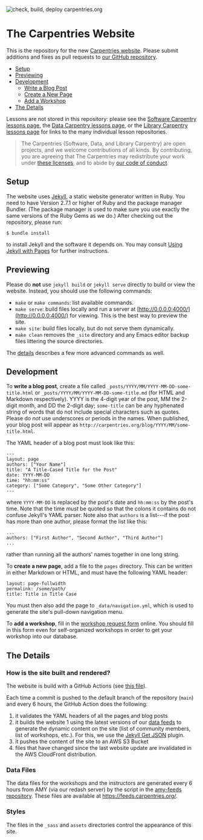 ![check, build, deploy carpentries.org](https://github.com/carpentries/carpentries.org/workflows/check,%20build,%20deploy%20carpentries.org/badge.svg)

# The Carpentries Website

This is the repository for the new [Carpentries website](https://carpentries.org).
Please submit additions and fixes as pull requests to [our GitHub repository](https://github.com/carpentries/carpentries.org).

*   [Setup](#setup)
*   [Previewing](#previewing)
*   [Development](#development)
    *   [Write a Blog Post](#blog)
    *   [Create a New Page](#page)
    *   [Add a Workshop](#workshop)
*   [The Details](#details)

Lessons are not stored in this repository:
please see the [Software Carpentry lessons page](https://software-carpentry.org/lessons/), the [Data Carpentry lessons page](https://datacarpentry.org/lessons/), or the [Library Carpentry lessons page](https://librarycarpentry.org/lessons/)
for links to the many individual lesson repositories.

> The Carpentries (Software, Data, and Library Carpentry) are open projects,
> and we welcome contributions of all kinds.
> By contributing,
> you are agreeing that The Carpentries may redistribute your work
> under [these licenses](http://software-carpentry.org/license/),
> and to abide by [our code of conduct](http://docs.carpentries.org/topic_folders/policies/code-of-conduct.html).

## Setup <a name="setup"></a>

The website uses [Jekyll](http://jekyllrb.com/), a static website generator written in Ruby.
You need to have Version 2.7.1 or higher of Ruby and the package manager Bundler.
(The package manager is used to make sure you use exactly the same versions of the Ruby Gems as we do.)
After checking out the repository, please run:

```
$ bundle install
```

to install Jekyll and the software it depends on.
You may consult [Using Jekyll with Pages](https://help.github.com/articles/using-jekyll-with-pages/) for further instructions.

## Previewing <a name="previewing"></a>

Please do **not** use `jekyll build` or `jekyll serve` directly to build or view the website.
Instead, you should use the following commands:

*   `make` or `make commands`: list available commands.
*   `make serve`: build files locally and run a server at [http://0.0.0.0:4000/](http://0.0.0.0:4000/) for viewing.
    This is the best way to preview the site.
*   `make site`: build files locally, but do not serve them dynamically.
*   `make clean` removes the `_site` directory and any Emacs editor backup files littering the source directories.

The [details](#details) describes a few more advanced commands as well.


## Development <a name="development"></a>

<a name="blog"></a>
To **write a blog post**,
create a file called `_posts/YYYY/MM/YYYY-MM-DD-some-title.html` or  `_posts/YYYY/MM/YYYY-MM-DD-some-title.md`
(for HTML and Markdown respectively).
YYYY is the 4-digit year of the post, MM the 2-digit month, and DD the 2-digit day;
`some-title` can be any hyphenated string of words that do not include special characters such as quotes.
Please do *not* use underscores or periods in the names.
When published,
your blog post will appear as `http://carpentries.org/blog/YYYY/MM/some-title.html`.

The YAML header of a blog post must look like this:

~~~
---
layout: page
authors: ["Your Name"]
title: "A Title-Cased Title for the Post"
date: YYYY-MM-DD
time: "hh:mm:ss"
category: ["Some Category", "Some Other Category"]
---
~~~

where `YYYY-MM-DD` is replaced by the post's date and `hh:mm:ss` by the post's time.
Note that the time *must* be quoted so that the colons it contains do not confuse Jekyll's YAML parser.
Note also that `authors` is a list---if the post has more than one author,
please format the list like this:

~~~
...
authors: ["First Author", "Second Author", "Third Author"]
...
~~~

rather than running all the authors' names together in one long string.

<a name="page"></a>
To **create a new page**,
add a file to the `pages` directory.
This can be written in either Markdown or HTML,
and must have the following YAML header:

~~~
layout: page-fullwidth
permalink: /some/path/
title: Title in Title Case
~~~

You must then also add the page to `_data/navigation.yml`,
which is used to generate the site's pull-down navigation menu.

<a name="workshop"></a>
To **add a workshop**,
fill in the [workshop request form](https://amy.carpentries.org/forms/workshop/) online.
You should fill in this form even for self-organized workshops in order to get your workshop into our database.

## The Details <a name="details"></a>


### How is the site built and rendered?

The website is build with a GitHub Actions (see [this file](https://github.com/carpentries/carpentries.org/blob/main/.github/workflows/build-and-deploy.yml)).

Each time a commit is pushed to the default branch of the repository (`main`)
and every 6 hours, the GitHub Action does the following:

1. it validates the YAML headers of all the pages and blog posts
1. it builds the website 1 using the latest versions of our [data
   feeds](https://feeds.carpentries.org) to generate the dynamic content on the
   site (list of community members, list of workshops, etc.). For this, we use
   the [Jekyll Get JSON](https://github.com/brockfanning/jekyll-get-json)
   plugin.
1. it pushes the content of the site to an AWS S3 Bucket
1. files that have changed since the last website update are invalidated in the AWS CloudFront distribution.


### Data Files

The data files for the workshops and the instructors are generated every 6 hours
from AMY (via our redash server) by the script in the
[amy-feeds repository](https://github.com/carpentries/feeds.carpentries.org).
These files are available at <https://feeds.carpentries.org/>.

### Styles

The files in the `_sass` and `assets` directories control the appearance of this site.
